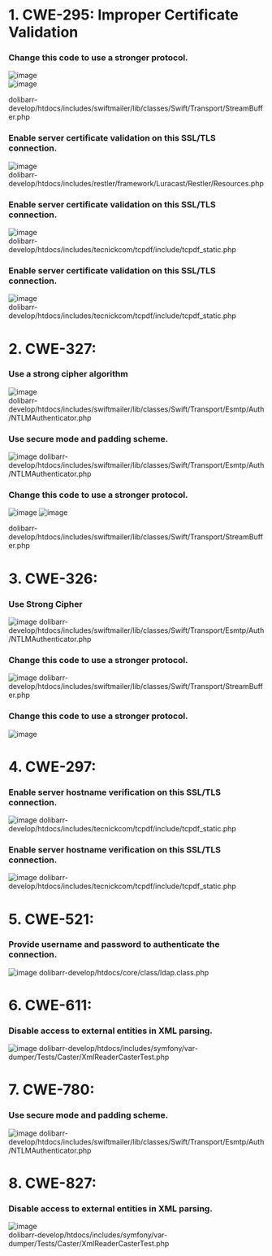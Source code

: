 
# 1. CWE-295: Improper Certificate Validation

### Change this code to use a stronger protocol.
![image](https://user-images.githubusercontent.com/100978590/205523906-aa82a31e-0f54-4a06-88e1-8d1cfc605f47.png)  
![image](https://user-images.githubusercontent.com/100978590/205523999-05a7c1be-e229-4cdc-971c-6e2901b170d2.png)

dolibarr-develop/htdocs/includes/swiftmailer/lib/classes/Swift/Transport/StreamBuffer.php

### Enable server certificate validation on this SSL/TLS connection.
![image](https://user-images.githubusercontent.com/100978590/205523685-5be16003-c1d1-4f5f-81ca-a2be800ad474.png)  
dolibarr-develop/htdocs/includes/restler/framework/Luracast/Restler/Resources.php

### Enable server certificate validation on this SSL/TLS connection.
![image](https://user-images.githubusercontent.com/100978590/205524032-e09010d5-4c0a-4048-b89a-c9a4afad2110.png)  
dolibarr-develop/htdocs/includes/tecnickcom/tcpdf/include/tcpdf_static.php

### Enable server certificate validation on this SSL/TLS connection.
![image](https://user-images.githubusercontent.com/100978590/205524105-0040f4ca-e920-4e5b-b358-3a0c025b8179.png)  
dolibarr-develop/htdocs/includes/tecnickcom/tcpdf/include/tcpdf_static.php  

# 2. CWE-327: 
### Use a strong cipher algorithm  
![image](https://user-images.githubusercontent.com/100978590/205524224-cf3b9d45-2009-4f06-be1e-0f8871e552d9.png)  
dolibarr-develop/htdocs/includes/swiftmailer/lib/classes/Swift/Transport/Esmtp/Auth/NTLMAuthenticator.php  
### Use secure mode and padding scheme.
![image](https://user-images.githubusercontent.com/100978590/205524310-2ca38381-9fb7-4062-8346-c23530222ed1.png)
dolibarr-develop/htdocs/includes/swiftmailer/lib/classes/Swift/Transport/Esmtp/Auth/NTLMAuthenticator.php  
### Change this code to use a stronger protocol.
![image](https://user-images.githubusercontent.com/100978590/205524343-24fe06a7-7c71-42b3-8b45-ee71670c082c.png)
![image](https://user-images.githubusercontent.com/100978590/205524396-2f318e29-7c08-4864-88c3-c6453c8b3427.png)

dolibarr-develop/htdocs/includes/swiftmailer/lib/classes/Swift/Transport/StreamBuffer.php  

# 3. CWE-326:
### Use Strong Cipher
![image](https://user-images.githubusercontent.com/100978590/205524530-c5bda5c3-c2fd-4d31-90b5-68b80c91ac38.png)
dolibarr-develop/htdocs/includes/swiftmailer/lib/classes/Swift/Transport/Esmtp/Auth/NTLMAuthenticator.php

### Change this code to use a stronger protocol.
![image](https://user-images.githubusercontent.com/100978590/205524564-ce248bcb-f3f9-4680-acad-8a33f0ba31e3.png)
dolibarr-develop/htdocs/includes/swiftmailer/lib/classes/Swift/Transport/StreamBuffer.php  
### Change this code to use a stronger protocol.
![image](https://user-images.githubusercontent.com/100978590/205524589-15304f35-a388-43f7-9798-673fdb2dc2a2.png)

# 4. CWE-297:
### Enable server hostname verification on this SSL/TLS connection.
![image](https://user-images.githubusercontent.com/100978590/205524645-93aeb87a-7267-46ef-92c3-d55ab6ff8198.png)
dolibarr-develop/htdocs/includes/tecnickcom/tcpdf/include/tcpdf_static.php
### Enable server hostname verification on this SSL/TLS connection.
![image](https://user-images.githubusercontent.com/100978590/205524686-42be2671-71b4-46fe-8dd8-2bf6de2c5603.png)
dolibarr-develop/htdocs/includes/tecnickcom/tcpdf/include/tcpdf_static.php

# 5. CWE-521:
### Provide username and password to authenticate the connection.
![image](https://user-images.githubusercontent.com/100978590/205524768-8adfe4c9-8111-4447-acf4-6fc20fc56fd6.png)
dolibarr-develop/htdocs/core/class/ldap.class.php

# 6. CWE-611:
### Disable access to external entities in XML parsing.
![image](https://user-images.githubusercontent.com/100978590/205524823-d125f515-05f5-4483-bb23-3d62ef67386c.png)
dolibarr-develop/htdocs/includes/symfony/var-dumper/Tests/Caster/XmlReaderCasterTest.php  

# 7. CWE-780:
### Use secure mode and padding scheme.
![image](https://user-images.githubusercontent.com/100978590/205524893-e367137c-dd14-43dd-a799-3485f53ae5e1.png)
dolibarr-develop/htdocs/includes/swiftmailer/lib/classes/Swift/Transport/Esmtp/Auth/NTLMAuthenticator.php

# 8. CWE-827:
### Disable access to external entities in XML parsing.  
![image](https://user-images.githubusercontent.com/100978590/205524975-25ecfd00-9679-4b6b-8a0f-83b0f392cd8b.png)  
dolibarr-develop/htdocs/includes/symfony/var-dumper/Tests/Caster/XmlReaderCasterTest.php
